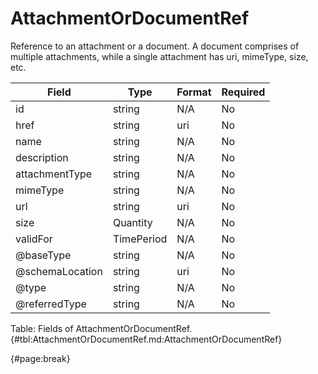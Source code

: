<!--
    ATTENTION: This file was generated via gradle!
               Do NOT manually edit this file! Any such changes will be overwritten!
-->

# AttachmentOrDocumentRef

Reference to an attachment or a document.
A document comprises of multiple attachments, while a single attachment has uri, mimeType, size, etc.

| Field | Type | Format | Required |
| ------- | ------- | ------- | --- |
| id | string | N/A | No |
| href | string | uri | No |
| name | string | N/A | No |
| description | string | N/A | No |
| attachmentType | string | N/A | No |
| mimeType | string | N/A | No |
| url | string | uri | No |
| size | Quantity | N/A | No |
| validFor | TimePeriod | N/A | No |
| @baseType | string | N/A | No |
| @schemaLocation | string | uri | No |
| @type | string | N/A | No |
| @referredType | string | N/A | No |

Table: Fields of AttachmentOrDocumentRef. {#tbl:AttachmentOrDocumentRef.md:AttachmentOrDocumentRef}

{#page:break}
